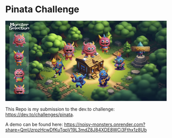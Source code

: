 # Pinata Challenge

![cover.png](cover.png)

This Repo is my submission to the dev.to challenge: https://dev.to/challenges/pinata. 

A demo can be found here: https://noisy-monsters.onrender.com?share=QmUzrpzHcwDfKuTqpV19L3mdZ8J84XDE8WCi3Fthx1z8Ub
